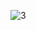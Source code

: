 ![3](https://user-images.githubusercontent.com/121867877/232034133-26348c88-a933-47ce-8b04-1eb89adf6db0.jpg)
